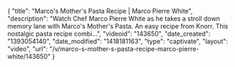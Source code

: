 {
    "title": "Marco's Mother's Pasta Recipe | Marco Pierre White",
    "description": "Watch Chef Marco Pierre White as he takes a stroll down memory lane with Marco's Mother's Pasta. An easy recipe from Knorr. This nostalgic pasta recipe combi...",
    "videoid": "143650",
    "date_created": "1393054140",
    "date_modified": "1418181163",
    "type": "captivate",
    "layout": "video",
    "url": "\/v\/marco-s-mother-s-pasta-recipe-marco-pierre-white\/143650"
}
